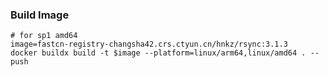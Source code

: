 
### Build Image

```shell
# for sp1 amd64 
image=fastcn-registry-changsha42.crs.ctyun.cn/hnkz/rsync:3.1.3
docker buildx build -t $image --platform=linux/arm64,linux/amd64 . --push
```